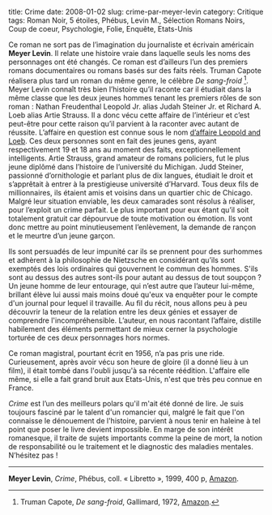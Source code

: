 title: Crime
date: 2008-01-02
slug: crime-par-meyer-levin
category: Critique
tags: Roman Noir, 5 étoiles, Phébus, Levin M., Sélection Romans Noirs, Coup de coeur, Psychologie, Folie, Enquête, Etats-Unis

Ce roman ne sort pas de l’imagination du journaliste et écrivain américain **Meyer Levin**. Il relate une histoire vraie dans laquelle seuls les noms des personnages ont été changés. Ce roman est d’ailleurs l’un des premiers romans documentaires ou romans basés sur des faits réels. Truman Capote réalisera plus tard un roman du même genre, le célèbre *De sang-froid* [^RF:Capote_1972]. Meyer Levin connaît très bien l’histoire qu’il raconte car il étudiait dans la même classe que les deux jeunes hommes tenant les premiers rôles de son roman : Nathan Freudenthal Leopold Jr. alias Judah Steiner Jr. et Richard A. Loeb alias Artie Strauss. Il a donc vécu cette affaire de l’intérieur et c’est peut-être pour cette raison qu’il parvient à la raconter avec autant de réussite. L’affaire en question est connue sous le nom [d’affaire Leopold and Loeb][LK_1]. Ces deux personnes sont en fait des jeunes gens, ayant respectivement 19 et 18 ans au moment des faits, exceptionnellement intelligents. Artie Strauss, grand amateur de romans policiers, fut le plus jeune diplômé dans l’histoire de l’université du Michigan. Judd Steiner, passionné d’ornithologie et parlant plus de dix langues, étudiait le droit et s’apprêtait à entrer à la prestigieuse université d’Harvard. Tous deux fils de millionnaires, ils étaient amis et voisins dans un quartier chic de Chicago. Malgré leur situation enviable, les deux camarades sont résolus à réaliser, pour l’exploit un crime parfait. Le plus important pour eux étant qu’il soit totalement gratuit car dépourvue de toute motivation ou émotion. Ils vont donc mettre au point minutieusement l’enlèvement, la demande de rançon et le meurtre d’un jeune garçon.

Ils sont persuadés de leur impunité car ils se prennent pour des surhommes et adhèrent à la philosophie de Nietzsche en considérant qu’ils sont exemptés des lois ordinaires qui gouvernent le commun des hommes. S'ils sont au dessus des autres sont-ils pour autant au dessus de tout soupçon ? Un jeune homme de leur entourage, qui n’est autre que l’auteur lui-même, brillant élève lui aussi mais moins doué qu'eux va enquêter pour le compte d'un journal pour lequel il travaille. Au fil du récit, nous allons peu à peu découvrir la teneur de la relation entre les deux génies et essayer de comprendre l'incompréhensible. L’auteur, en nous racontant l’affaire, distille habilement des éléments permettant de mieux cerner la psychologie torturée de ces deux personnages hors normes.

Ce roman magistral, pourtant écrit en 1956, n’a pas pris une ride. Curieusement, après avoir vécu son heure de gloire (il a donné lieu à un film), il était tombé dans l'oubli jusqu'à sa récente réédition. L'affaire elle même, si elle a fait grand bruit aux Etats-Unis, n'est que très peu connue en France.

*Crime* est l’un des meilleurs polars qu'il m'ait été donné de lire. Je suis toujours fasciné par le talent d'un romancier qui, malgré le fait que l'on connaisse le dénouement de l'histoire, parvient à nous tenir en haleine à tel point que poser le livre devient impossible. En marge de son intérêt romanesque, il traite de sujets importants comme la peine de mort, la notion de responsabilité ou le traitement et le diagnostic des maladies mentales. N’hésitez pas !

***

**Meyer Levin**, *Crime*, Phébus, coll. « Libretto », 1999, 400 p, [Amazon](http://www.amazon.fr/dp/2859406271/?tag=aubonroman-21).

[^RF:Capote_1972]: Truman Capote, *De sang-froid*, Gallimard, 1972, [Amazon](http://www.amazon.fr/dp/2070360598/?tag=aubonroman-21).

[LK_1]: http://en.wikipedia.org/wiki/Leopold_and_Loeb